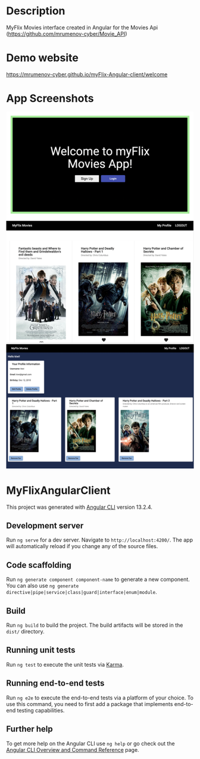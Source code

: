 # Description
MyFlix Movies interface created in Angular for the Movies Api (https://github.com/mrumenov-cyber/Movie_API)

# Demo website
https://mrumenov-cyber.github.io/myFlix-Angular-client/welcome

# App Screenshots
![ScreenShot](https://github.com/mrumenov-cyber/myFlix-Angular-client/blob/master/src/app/screenshoots/1.png "Screenshot 1")
![ScreenShot](https://github.com/mrumenov-cyber/myFlix-Angular-client/blob/master/src/app/screenshoots/2.png "Screenshot 2")
![ScreenShot](https://github.com/mrumenov-cyber/myFlix-Angular-client/blob/master/src/app/screenshoots/3.png "Screenshot 3")


# MyFlixAngularClient

This project was generated with [Angular CLI](https://github.com/angular/angular-cli) version 13.2.4.

## Development server

Run `ng serve` for a dev server. Navigate to `http://localhost:4200/`. The app will automatically reload if you change any of the source files.

## Code scaffolding

Run `ng generate component component-name` to generate a new component. You can also use `ng generate directive|pipe|service|class|guard|interface|enum|module`.

## Build

Run `ng build` to build the project. The build artifacts will be stored in the `dist/` directory.

## Running unit tests

Run `ng test` to execute the unit tests via [Karma](https://karma-runner.github.io).

## Running end-to-end tests

Run `ng e2e` to execute the end-to-end tests via a platform of your choice. To use this command, you need to first add a package that implements end-to-end testing capabilities.

## Further help

To get more help on the Angular CLI use `ng help` or go check out the [Angular CLI Overview and Command Reference](https://angular.io/cli) page.
